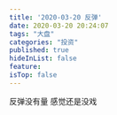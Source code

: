 ```yaml
---
title: '2020-03-20 反弹'
date: 2020-03-20 20:24:07
tags: "大盘"
categories: "投资"
published: true
hideInList: false
feature: 
isTop: false
---
```

反弹没有量
感觉还是没戏
<!-- more -->
